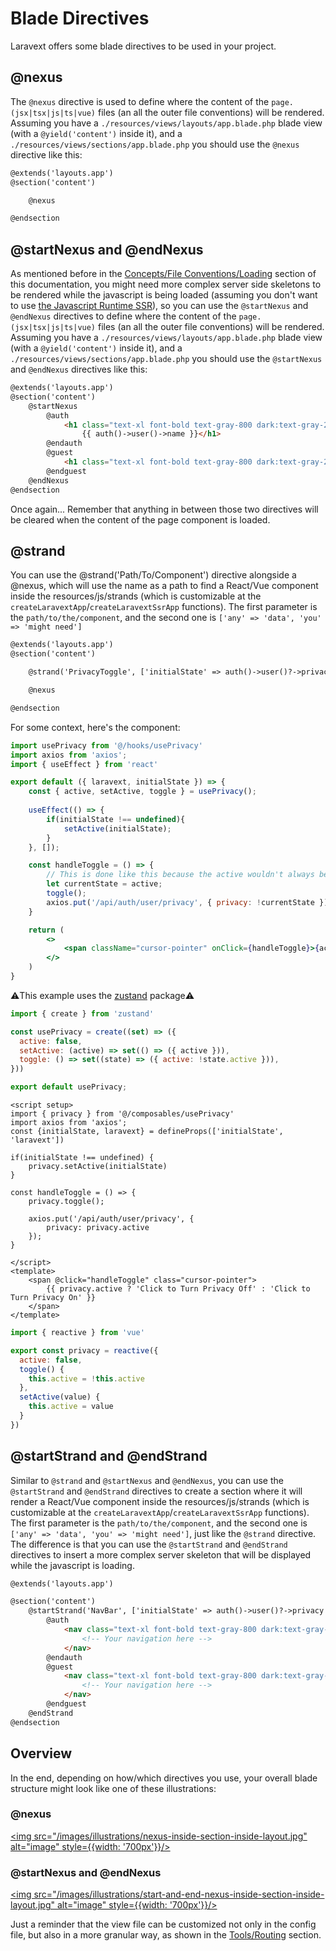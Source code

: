 # Blade Directives 

Laravext offers some blade directives to be used in your project.

## @nexus

The `@nexus` directive is used to define where the content of the `page.(jsx|tsx|js|ts|vue)` files (an all the outer file conventions) will be rendered. Assuming you have a `./resources/views/layouts/app.blade.php` blade view (with a `@yield('content')` inside it), and a `./resources/views/sections/app.blade.php` you should use the `@nexus` directive like this:

```html
@extends('layouts.app')
@section('content')

    @nexus

@endsection
```

## @startNexus and @endNexus

As mentioned before in the [Concepts/File Conventions/Loading](/docs/concepts/file-conventions#loading) section of this documentation, you might need more complex server side skeletons to be rendered while the javascript is being loaded (assuming you don't want to use [the Javascript Runtime SSR](/docs/server-side-rendering#javascript-runtime)), so you can use the `@startNexus` and `@endNexus` directives to define where the content of the `page.(jsx|tsx|js|ts|vue)` files (an all the outer file conventions) will be rendered. Assuming you have a `./resources/views/layouts/app.blade.php` blade view (with a `@yield('content')` inside it), and a `./resources/views/sections/app.blade.php` you should use the `@startNexus` and `@endNexus` directives like this:

```html
@extends('layouts.app')
@section('content')
    @startNexus
        @auth
            <h1 class="text-xl font-bold text-gray-800 dark:text-gray-200">Welcome back,
                {{ auth()->user()->name }}</h1>
        @endauth
        @guest
            <h1 class="text-xl font-bold text-gray-800 dark:text-gray-200">Welcome, stranger</h1>
        @endguest
    @endNexus
@endsection
```

Once again... Remember that anything in between those two directives will be cleared when the content of the page component is loaded.

## @strand

You can use the @strand('Path/To/Component') directive alongside a @nexus, which will use the name as a path to find a React/Vue component inside the resources/js/strands (which is customizable at the `createLaravextApp`/`createLaravextSsrApp` functions). The first parameter is the `path/to/the/component`, and the second one is `['any' => 'data', 'you' => 'might need']`

```html
@extends('layouts.app')
@section('content')

    @strand('PrivacyToggle', ['initialState' => auth()->user()?->privacy ?? false])

    @nexus

@endsection
```

For some context, here's the component:

<Tabs>

<TabItem value="React" label="React">

<Tabs>

<TabItem value="PrivacyToggle.jsx" label="PrivacyToggle.jsx">

```jsx
import usePrivacy from '@/hooks/usePrivacy'
import axios from 'axios';
import { useEffect } from 'react'

export default ({ laravext, initialState }) => {
    const { active, setActive, toggle } = usePrivacy();
    
    useEffect(() => {
        if(initialState !== undefined){
            setActive(initialState);
        }
    }, []);

    const handleToggle = () => {
        // This is done like this because the active wouldn't always be updated immediately
        let currentState = active;
        toggle();
        axios.put('/api/auth/user/privacy', { privacy: !currentState })
    }

    return (
        <>
            <span className="cursor-pointer" onClick={handleToggle}>{active ? 'Click to Turn Privacy Off' : 'Click to Turn Privacy On'}</span>
        </>
    )
}
```
</TabItem>
<TabItem value="usePrivacy.js" label="usePrivacy.js">

⚠️This example uses the [zustand](https://github.com/pmndrs/zustand) package⚠️

```js
import { create } from 'zustand'

const usePrivacy = create((set) => ({
  active: false,
  setActive: (active) => set(() => ({ active })),
  toggle: () => set((state) => ({ active: !state.active })),
}))

export default usePrivacy;
```

  </TabItem>
</Tabs>

  </TabItem>
  <TabItem value="Vue" label="Vue">

<Tabs>

<TabItem value="PrivacyToggle.vue" label="PrivacyToggle.vue">

```vue
<script setup>
import { privacy } from '@/composables/usePrivacy'
import axios from 'axios';
const {initialState, laravext} = defineProps(['initialState', 'laravext'])

if(initialState !== undefined) {
    privacy.setActive(initialState)
}

const handleToggle = () => {
    privacy.toggle();

    axios.put('/api/auth/user/privacy', {
        privacy: privacy.active
    });
}

</script>
<template>
    <span @click="handleToggle" class="cursor-pointer">
        {{ privacy.active ? 'Click to Turn Privacy Off' : 'Click to Turn Privacy On' }}
    </span>
</template>
```
</TabItem>
<TabItem value="usePrivacy.js" label="usePrivacy.js">

```js
import { reactive } from 'vue'

export const privacy = reactive({
  active: false,
  toggle() {
    this.active = !this.active
  },
  setActive(value) {
    this.active = value
  }
})
```

  </TabItem>
</Tabs>

  </TabItem>
</Tabs>


## @startStrand and @endStrand

Similar to `@strand` and `@startNexus` and `@endNexus`, you can use the `@startStrand` and `@endStrand` directives to create a section where it will render  a React/Vue component inside the resources/js/strands (which is customizable at the `createLaravextApp`/`createLaravextSsrApp` functions). The first parameter is the `path/to/the/component`, and the second one is `['any' => 'data', 'you' => 'might need']`, just like the `@strand` directive. The difference is that you can use the `@startStrand` and `@endStrand` directives to insert a more complex server skeleton that will be displayed while the javascript is loading.

```html
@extends('layouts.app')

@section('content')
    @startStrand('NavBar', ['initialState' => auth()->user()?->privacy ?? false])
        @auth
            <nav class="text-xl font-bold text-gray-800 dark:text-gray-200">
                <!-- Your navigation here -->
            </nav>
        @endauth
        @guest
            <nav class="text-xl font-bold text-gray-800 dark:text-gray-200">
                <!-- Your navigation here -->
            </nav>
        @endguest
    @endStrand
@endsection
```

## Overview 

In the end, depending on how/which directives you use, your overall blade structure might look like one of these illustrations:

### @nexus
<a
href="/images/illustrations/nexus-inside-section-inside-layout.jpg" target="_blank">
<img src="/images/illustrations/nexus-inside-section-inside-layout.jpg" alt="image" style={{width: '700px'}}/>
</a>

### @startNexus and @endNexus
<a
href="/images/illustrations/start-and-end-nexus-inside-section-inside-layout.jpg" target="_blank">
<img src="/images/illustrations/start-and-end-nexus-inside-section-inside-layout.jpg" alt="image" style={{width: '700px'}}/>
</a>

Just a reminder that the view file can be customized not only in the config file, but also in a more granular way, as shown in the [Tools/Routing](/docs/tools/routing) section.